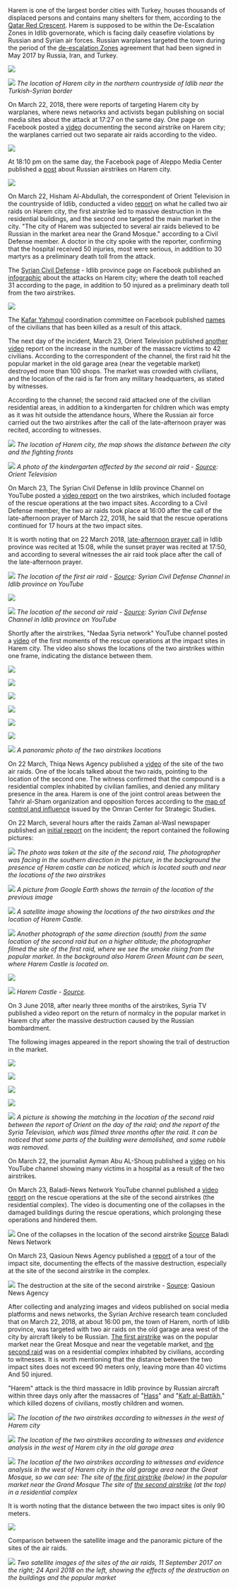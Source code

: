 ﻿Harem is one of the largest border cities with Turkey, houses thousands of displaced persons and contains many shelters for them, according to the [Qatar Red Crescent](https://www.google.com/url?q=https://www.humanitarianresponse.info/sites/www.humanitarianresponse.info/files/assessments/idps_from_eastern_syria.pdf&sa=D&ust=1538477135298000). Harem is supposed to be within the De-Escalation Zones in Idlib governorate, which is facing daily ceasefire violations by Russian and Syrian air forces. Russian warplanes targeted the town during the period of the [de-escalation Zones](https://www.google.com/url?q=https://www.youtube.com/watch?v%3D5cF-gIL8yzk&sa=D&ust=1538477135299000) agreement that had been signed in May 2017 by Russia, Iran, and Turkey.

![](/assets/investigations/Harem/image27.png)

![](/assets/investigations/Harem/image6.jpg)
*The location of Harem city in the northern countryside of Idlib near the Turkish-Syrian border*


On March 22, 2018, there were reports of targeting Harem city by warplanes, where news networks and activists began publishing on social media sites about the attack at 17:27 on the same day. One page on Facebook posted a [video](https://www.google.com/url?q=https://www.facebook.com/1765254933690858/videos/2064178657131816/?fb_dtsg_ag%3DAdwdTli_SrLh0UU425oJ0cv5lMKp5rNLV9yEkfYRHMKQoQ%253AAdzKVR0kfB1SJ7CB--TxGzlxF3bmCYCppYEH4Dp0eF573w&sa=D&ust=1538477135300000) documenting the second airstrike on Harem city; the warplanes carried out two separate air raids according to the video.

![](/assets/investigations/Harem/image29.png)

At 18:10 pm on the same day, the Facebook page of Aleppo Media Center published a [post](https://www.google.com/url?q=http://archive.fo/ootFv&sa=D&ust=1538477135300000) about Russian airstrikes on Harem city.

![](/assets/investigations/Harem/image25.png)

On March 22, Hisham Al-Abdullah, the correspondent of Orient Television in the countryside of Idlib, conducted a video [report](https://www.google.com/url?q=https://www.youtube.com/watch?v%3DpDtU38PE_oM&sa=D&ust=1538477135301000) on what he called two air raids on Harem city, the first airstrike led to massive destruction in the residential buildings, and the second one targeted the main market in the city. "The city of Harem was subjected to several air raids believed to be Russian in the market area near the Grand Mosque." according to a Civil Defense member. A doctor in the city spoke with the reporter, confirming that the hospital received 50 injuries, most were serious, in addition to 30 martyrs as a preliminary death toll from the attack.

The [Syrian Civil Defense](https://www.google.com/url?q=https://www.facebook.com/SyrianCivilDefenceIdlibWhiteHelmets/photos/a.479509938814734/1609876025778114/?type%3D3&sa=D&ust=1538477135301000) \- Idlib province page on Facebook published an [infographic](https://www.google.com/url?q=http://archive.fo/JKrGB&sa=D&ust=1538477135302000) about the attacks on Harem city; where the death toll reached 31 according to the page, in addition to 50 injured as a preliminary death toll from the two airstrikes.

![](/assets/investigations/Harem/image4.png)

The [Kafar Yahmoul](https://www.google.com/url?q=https://www.facebook.com/k.nn.hos/posts/2141499275865092?__tn__%3D-R&sa=D&ust=1538477135302000) coordination committee on Facebook published [names](https://www.google.com/url?q=http://archive.fo/y9AiW&sa=D&ust=1538477135303000) of the civilians that has been killed as a result of this attack.

The next day of the incident, March 23, Orient Television published [another video](https://www.google.com/url?q=https://www.youtube.com/watch?v%3DreWiAxofGVY&sa=D&ust=1538477135303000) report on the increase in the number of the massacre victims to 42 civilians. According to the correspondent of the channel, the first raid hit the popular market in the old garage area (near the vegetable market) destroyed more than 100 shops. The market was crowded with civilians, and the location of the raid is far from any military headquarters, as stated by witnesses.

According to the channel; the second raid attacked one of the civilian residential areas, in addition to a kindergarten for children which was empty as it was hit outside the attendance hours, Where the Russian air force carried out the two airstrikes after the call of the late-afternoon prayer was recited, according to witnesses.

![](/assets/investigations/Harem/image14.jpg)
*The location of Harem city, the map shows the distance between the city and the fighting fronts*

![](/assets/investigations/Harem/image23.png)
*A photo of the kindergarten affected by the second air raid - [Source](https://www.google.com/url?q=https://www.youtube.com/watch?v%3DreWiAxofGVY&sa=D&ust=1538477135304000): Orient Television*


On March 23, The Syrian Civil Defense in Idlib province Channel on YouTube posted a [video report](https://www.google.com/url?q=https://www.youtube.com/watch?v%3Dg4SJoYgo7hU&sa=D&ust=1538477135305000) on the two airstrikes, which included footage of the rescue operations at the two impact sites. According to a Civil Defense member, the two air raids took place at 16:00 after the call of the late-afternoon prayer of March 22, 2018, he said that the rescue operations continued for 17 hours at the two impact sites.

It is worth noting that on 22 March 2018, [late-afternoon prayer call](https://www.google.com/url?q=https://timesprayer.today/1677-month03-year2018-%25D8%25AC%25D8%25AF%25D9%2588%25D9%2584-%25D9%2585%25D9%2588%25D8%25A7%25D9%2582%25D9%258A%25D8%25AA-%25D8%25A7%25D9%2584%25D8%25B5%25D9%2584%25D8%25A7%25D8%25A9-%25D8%25B4%25D9%2587%25D8%25B1-%25D9%2585%25D8%25A7%25D8%25B1%25D8%25B3-%25D8%25A5%25D8%25AF%25D9%2584%25D8%25A8.html&sa=D&ust=1538477135305000) in Idlib province was recited at 15:08, while the sunset prayer was recited at 17:50, and according to several witnesses the air raid took place after the call of the late-afternoon prayer.

![](/assets/investigations/Harem/image3.png)
*The location of the first air raid - [Source](https://www.google.com/url?q=https://www.youtube.com/watch?v%3Dg4SJoYgo7hU&sa=D&ust=1538477135306000): Syrian Civil Defense Channel in Idlib province on YouTube*

![](/assets/investigations/Harem/image28.png)

![](/assets/investigations/Harem/image30.png)
*The location of the second air raid - [Source](https://www.google.com/url?q=https://www.youtube.com/watch?v%3Dg4SJoYgo7hU&sa=D&ust=1538477135307000): Syrian Civil Defense Channel in Idlib province on YouTube*

Shortly after the airstrikes, "Nedaa Syria network" YouTube channel posted a [video](https://www.google.com/url?q=https://www.youtube.com/watch?v%3DBg4SInsCizA&sa=D&ust=1538477135307000) of the first moments of the rescue operations at the impact sites in Harem city. The video also shows the locations of the two airstrikes within one frame, indicating the distance between them.

![](/assets/investigations/Harem/image22.png)

![](/assets/investigations/Harem/image31.png)

![](/assets/investigations/Harem/image17.png)

![](/assets/investigations/Harem/image33.png)

![](/assets/investigations/Harem/image15.png)

![](/assets/investigations/Harem/image12.png)

![](/assets/investigations/Harem/image10.jpg)
*A panoramic photo of the two airstrikes locations*


On 22 March, Thiqa News Agency published a [video](https://www.google.com/url?q=https://www.youtube.com/watch?v%3DogKrVO-o3sE&sa=D&ust=1538477135308000) of the site of the two air raids. One of the locals talked about the two raids, pointing to the location of the second one. The witness confirmed that the compound is a residential complex inhabited by civilian families, and denied any military presence in the area. Harem is one of the joint control areas between the Tahrir al-Sham organization and opposition forces according to the [map of control and influence](https://www.google.com/url?q=https://www.omrandirasat.org//assets/investigations/Harem/M.C.A.P/%25D8%25AE%25D8%25B1%25D9%258A%25D8%25B7%25D8%25A9%2520%25D8%25A7%25D9%2584%25D9%2586%25D9%2581%25D9%2588%25D8%25B0%2520%25D9%2588%25D8%25A7%25D9%2584%25D8%25B3%25D9%258A%25D8%25B7%25D8%25B1%25D8%25A9%2520%25D9%2581%25D9%258A%2520%25D8%25B3%25D9%2588%25D8%25B1%25D9%258A%25D8%25A9%2520%25D9%2588%25D8%25BA%25D8%25B1%25D8%25A8%2520%25D8%25A7%25D9%2584%25D8%25B9%25D8%25B1%25D8%25A7%25D9%2582%2520-%252015%2520%25D9%2586%25D9%258A%25D8%25B3%25D8%25A7%25D9%2586.pdf&sa=D&ust=1538477135309000) issued by the Omran Center for Strategic Studies.

On 22 March, several hours after the raids Zaman al-Wasl newspaper published an [initial report](https://www.google.com/url?q=https://www.zamanalwsl.net/news/article/85783/&sa=D&ust=1538477135310000) on the incident; the report contained the following pictures:

![](/assets/investigations/Harem/image13.png)
*The photo was taken at the site of the second raid, The photographer was facing in the southern direction in the picture, in the background the presence of Harem castle can be noticed, which is located south and near the locations of the two airstrikes*


![](/assets/investigations/Harem/image7.png)
*A picture from Google Earth shows the terrain of the location of the previous image*


![](/assets/investigations/Harem/image18.jpg)
*A satellite image showing the locations of the two airstrikes and the location of Harem Castle.*


![](/assets/investigations/Harem/image24.png)
*Another photograph of the same direction (south) from the same location of the second raid but on a higher altitude; the photographer filmed the site of the first raid, where we see the smoke rising from the popular market. In the background also Harem Green Mount can be seen, where Harem Castle is located on.*


![](/assets/investigations/Harem/image1.png)

![](/assets/investigations/Harem/image20.png)
*Harem Castle - [Source](https://www.google.com/url?q=http://esyria.sy/sites/code/index.php?site%3Didleb%26p%3Dstories%26category%3Druins%26filename%3D201011221500123&sa=D&ust=1538477135311000).*


On 3 June 2018, after nearly three months of the airstrikes, Syria TV published a video report on the return of normalcy in the popular market in Harem city after the massive destruction caused by the Russian bombardment.

The following images appeared in the report showing the trail of destruction in the market.

![](/assets/investigations/Harem/image34.png)

![](/assets/investigations/Harem/image11.png)

![](/assets/investigations/Harem/image26.png)

![](/assets/investigations/Harem/image21.png)

![](/assets/investigations/Harem/image9.jpg)
*A picture is showing the matching in the location of the second raid between the report of Orient on the day of the raid; and the report of the Syria Television, which was filmed three months after the raid. It can be noticed that some parts of the building were demolished, and some rubble was removed.*


On March 22, the journalist Ayman Abu AL-Shouq published a [video](https://www.google.com/url?q=https://www.youtube.com/watch?v%3D-LT1lFxzalU&sa=D&ust=1538477135313000) on his YouTube channel showing many victims in a hospital as a result of the two airstrikes.

On March 23, Baladi-News Network YouTube channel published a [video](https://www.google.com/url?q=https://www.youtube.com/watch?v%3DWo95UYI-_M8&sa=D&ust=1538477135313000) [report](https://www.google.com/url?q=https://www.youtube.com/watch?v%3DWo95UYI-_M8&sa=D&ust=1538477135314000) on the rescue operations at the site of the second airstrikes (the residential complex). The video is documenting one of the collapses in the damaged buildings during the rescue operations, which prolonging these operations and hindered them.

![](/assets/investigations/Harem/image5.png)
One of the collapses in the location of the second airstrike [Source](https://www.google.com/url?q=https://www.youtube.com/watch?v%3DWo95UYI-_M8&sa=D&ust=1538477135314000) Baladi News Network


On March 23, Qasioun News Agency published a [report](https://www.google.com/url?q=https://www.youtube.com/watch?v%3D0ab_zYmfDpg&sa=D&ust=1538477135314000) of a tour of the impact site, documenting the effects of the massive destruction, especially at the site of the second airstrike in the complex.

![](/assets/investigations/Harem/image32.png)
The destruction at the site of the second airstrike - [Source](https://www.google.com/url?q=https://www.youtube.com/watch?v%3D0ab_zYmfDpg&sa=D&ust=1538477135315000): Qasioun News Agency

After collecting and analyzing images and videos published on social media platforms and news networks, the Syrian Archive research team concluded that on March 22, 2018, at about 16:00 pm, the town of Harem, north of Idlib province, was targeted with two air raids on the old garage area west of the city by aircraft likely to be Russian. [The first airstrike](https://www.google.com/url?q=https://www.google.com/maps/place/36%25C2%25B012'33.5%2522N%2B36%25C2%25B031'12.0%2522E/@36.2092191,36.519996,179m/data%3D!3m1!1e3!4m5!3m4!1s0x0:0x0!8m2!3d36.2093028!4d36.5199889&sa=D&ust=1538477135316000) was on the popular market near the Great Mosque and near the vegetable market, and [the second raid](https://www.google.com/url?q=https://www.google.com/maps/place/36%25C2%25B012'36.4%2522N%2B36%25C2%25B031'11.2%2522E/@36.210025,36.5197782,261m/data%3D!3m1!1e3!4m5!3m4!1s0x0:0x0!8m2!3d36.210121!4d36.519764&sa=D&ust=1538477135316000) was on a residential complex inhabited by civilians, according to witnesses. It is worth mentioning that the distance between the two impact sites does not exceed 90 meters only, leaving more than 40 victims And 50 injured.

"Harem" attack is the third massacre in Idlib province by Russian aircraft within three days only after the massacres of "[Hass](https://www.google.com/url?q=https://www.youtube.com/watch?v%3DvhWCokTU6GA&sa=D&ust=1538477135316000)" and "[Kafr al-Battikh](https://www.google.com/url?q=https://www.youtube.com/watch?v%3Dbf1-afwsPv0&sa=D&ust=1538477135316000)," which killed dozens of civilians, mostly children and women.

![](/assets/investigations/Harem/image2.jpg)
*The location of the two airstrikes according to witnesses in the west of Harem city*


![](/assets/investigations/Harem/image8.jpg)
*The location of the two airstrikes according to witnesses and evidence analysis in the west of Harem city in the old garage area*

![](/assets/investigations/Harem/image19.jpg)
*The location of the two airstrikes according to witnesses and evidence analysis in the west of Harem city in the old garage area near the Great Mosque, so we can see:*
*The site of [the first airstrike](https://www.google.com/url?q=https://www.google.com/maps/place/36%25C2%25B012'33.5%2522N%2B36%25C2%25B031'12.0%2522E/@36.2092191,36.519996,179m/data%3D!3m1!1e3!4m5!3m4!1s0x0:0x0!8m2!3d36.2093028!4d36.5199889&sa=D&ust=1538477135318000) (below) in the popular market near the Grand Mosque*
*The site of [the second airstrike](https://www.google.com/url?q=https://www.google.com/maps/place/36%25C2%25B012'36.4%2522N%2B36%25C2%25B031'11.2%2522E/@36.210025,36.5197782,261m/data%3D!3m1!1e3!4m5!3m4!1s0x0:0x0!8m2!3d36.210121!4d36.519764&sa=D&ust=1538477135318000) (at the top) in a residential complex*


It is worth noting that the distance between the two impact sites is only 90 meters.

![](/assets/investigations/Harem/image16.jpg)

Comparison between the satellite image and the panoramic picture of the sites of the air raids.

![](/assets/investigations/Harem/image35.png)
*Two satellite images of the sites of the air raids, 11 September 2017 on the right; 24 April 2018 on the left, showing the effects of the destruction on the buildings and the popular market*

